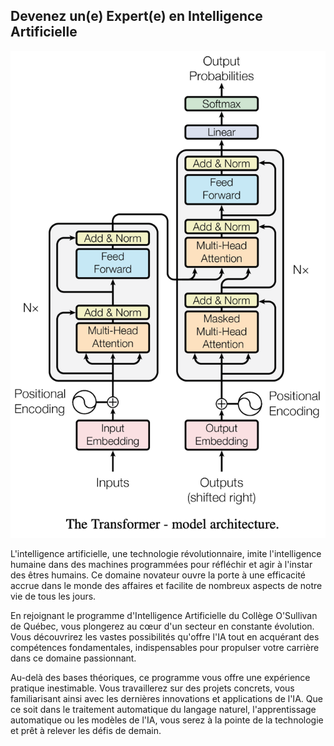 ## **Devenez un(e) Expert(e) en Intelligence Artificielle**

![BERT Encoder](Images/bert_encoder.png)

L'intelligence artificielle, une technologie révolutionnaire, imite l'intelligence humaine dans des machines programmées pour réfléchir et agir à l'instar des êtres humains. Ce domaine novateur ouvre la porte à une efficacité accrue dans le monde des affaires et facilite de nombreux aspects de notre vie de tous les jours.

En rejoignant le programme d'Intelligence Artificielle du Collège O'Sullivan de Québec, vous plongerez au cœur d'un secteur en constante évolution. Vous découvrirez les vastes possibilités qu'offre l'IA tout en acquérant des compétences fondamentales, indispensables pour propulser votre carrière dans ce domaine passionnant.

Au-delà des bases théoriques, ce programme vous offre une expérience pratique inestimable. Vous travaillerez sur des projets concrets, vous familiarisant ainsi avec les dernières innovations et applications de l'IA. Que ce soit dans le traitement automatique du langage naturel, l'apprentissage automatique ou les modèles de l'IA, vous serez à la pointe de la technologie et prêt à relever les défis de demain.
